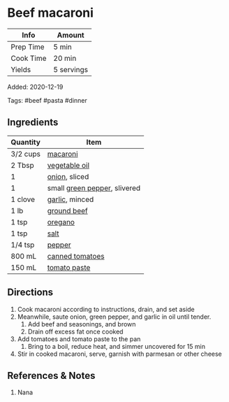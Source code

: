 # Beef macaroni

| Info      | Amount     |
| --------- | ---------- |
| Prep Time | 5 min      |
| Cook Time | 20 min     |
| Yields    | 5 servings |

Added: 2020-12-19

Tags: #beef #pasta #dinner

## Ingredients

| Quantity | Item                                                          |
| -------- | ------------------------------------------------------------- |
| 3/2 cups | [macaroni](../Ingredients/macaroni.md)                        |
| 2 Tbsp   | [vegetable oil](../Ingredients/vegetable%20oil.md)              |
| 1        | [onion](onion.md), sliced                                     |
| 1        | small [green pepper](../Ingredients/bell%20pepper.md), slivered |
| 1 clove  | [garlic](../Ingredients/garlic.md), minced                    |
| 1 lb     | [ground beef](../Ingredients/ground%20beef.md)                  |
| 1 tsp    | [oregano](../Ingredients/oregano.md)                          |
| 1 tsp    | [salt](../Ingredients/salt.md)                                |
| 1/4 tsp  | [pepper](../Ingredients/pepper.md)                            |
| 800 mL   | [canned tomatoes](../Ingredients/tomato.md)                   |
| 150 mL   | [tomato paste](../Ingredients/tomato%20paste.md)                |

## Directions

1. Cook macaroni according to instructions, drain, and set aside
2. Meanwhile, saute onion, green pepper, and garlic in oil until tender.
    1. Add beef and seasonings, and brown
    2. Drain off excess fat once cooked
3. Add tomatoes and tomato paste to the pan
    1. Bring to a boil, reduce heat, and simmer uncovered for 15 min
4. Stir in cooked macaroni, serve, garnish with parmesan or other cheese

## References & Notes

1. Nana
